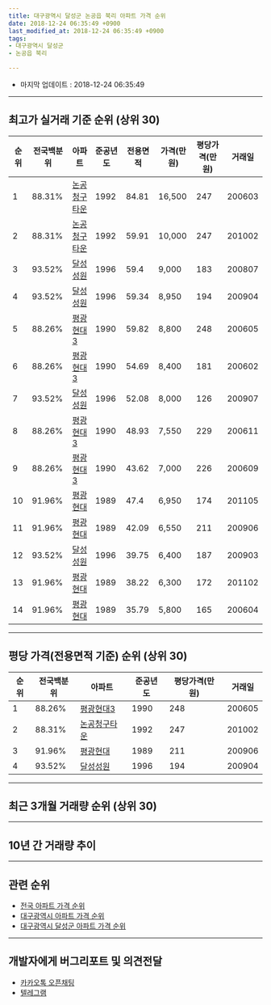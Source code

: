 ```yaml
---
title: 대구광역시 달성군 논공읍 북리 아파트 가격 순위
date: 2018-12-24 06:35:49 +0900
last_modified_at: 2018-12-24 06:35:49 +0900
tags:
- 대구광역시 달성군
- 논공읍 북리

---
```


* 마지막 업데이트 : 2018-12-24 06:35:49

---

## 최고가 실거래 기준 순위 (상위 30)


|순위|전국백분위|아파트|준공년도|전용면적|가격(만원)|평당가격(만원)|거래일|
|---|---|---|---|---|---|---|---|
|1|88.31%|[논공청구타운](https://search.naver.com/search.naver?query=%EB%8C%80%EA%B5%AC%EA%B4%91%EC%97%AD%EC%8B%9C+%EB%8B%AC%EC%84%B1%EA%B5%B0+%EB%85%BC%EA%B3%B5%EC%9D%8D+%EB%B6%81%EB%A6%AC+%EB%85%BC%EA%B3%B5%EC%B2%AD%EA%B5%AC%ED%83%80%EC%9A%B4)|1992|84.81|16,500|247|200603|
|2|88.31%|[논공청구타운](https://search.naver.com/search.naver?query=%EB%8C%80%EA%B5%AC%EA%B4%91%EC%97%AD%EC%8B%9C+%EB%8B%AC%EC%84%B1%EA%B5%B0+%EB%85%BC%EA%B3%B5%EC%9D%8D+%EB%B6%81%EB%A6%AC+%EB%85%BC%EA%B3%B5%EC%B2%AD%EA%B5%AC%ED%83%80%EC%9A%B4)|1992|59.91|10,000|247|201002|
|3|93.52%|[달성성원](https://search.naver.com/search.naver?query=%EB%8C%80%EA%B5%AC%EA%B4%91%EC%97%AD%EC%8B%9C+%EB%8B%AC%EC%84%B1%EA%B5%B0+%EB%85%BC%EA%B3%B5%EC%9D%8D+%EB%B6%81%EB%A6%AC+%EB%8B%AC%EC%84%B1%EC%84%B1%EC%9B%90)|1996|59.4|9,000|183|200807|
|4|93.52%|[달성성원](https://search.naver.com/search.naver?query=%EB%8C%80%EA%B5%AC%EA%B4%91%EC%97%AD%EC%8B%9C+%EB%8B%AC%EC%84%B1%EA%B5%B0+%EB%85%BC%EA%B3%B5%EC%9D%8D+%EB%B6%81%EB%A6%AC+%EB%8B%AC%EC%84%B1%EC%84%B1%EC%9B%90)|1996|59.34|8,950|194|200904|
|5|88.26%|[평광현대3](https://search.naver.com/search.naver?query=%EB%8C%80%EA%B5%AC%EA%B4%91%EC%97%AD%EC%8B%9C+%EB%8B%AC%EC%84%B1%EA%B5%B0+%EB%85%BC%EA%B3%B5%EC%9D%8D+%EB%B6%81%EB%A6%AC+%ED%8F%89%EA%B4%91%ED%98%84%EB%8C%803)|1990|59.82|8,800|248|200605|
|6|88.26%|[평광현대3](https://search.naver.com/search.naver?query=%EB%8C%80%EA%B5%AC%EA%B4%91%EC%97%AD%EC%8B%9C+%EB%8B%AC%EC%84%B1%EA%B5%B0+%EB%85%BC%EA%B3%B5%EC%9D%8D+%EB%B6%81%EB%A6%AC+%ED%8F%89%EA%B4%91%ED%98%84%EB%8C%803)|1990|54.69|8,400|181|200602|
|7|93.52%|[달성성원](https://search.naver.com/search.naver?query=%EB%8C%80%EA%B5%AC%EA%B4%91%EC%97%AD%EC%8B%9C+%EB%8B%AC%EC%84%B1%EA%B5%B0+%EB%85%BC%EA%B3%B5%EC%9D%8D+%EB%B6%81%EB%A6%AC+%EB%8B%AC%EC%84%B1%EC%84%B1%EC%9B%90)|1996|52.08|8,000|126|200907|
|8|88.26%|[평광현대3](https://search.naver.com/search.naver?query=%EB%8C%80%EA%B5%AC%EA%B4%91%EC%97%AD%EC%8B%9C+%EB%8B%AC%EC%84%B1%EA%B5%B0+%EB%85%BC%EA%B3%B5%EC%9D%8D+%EB%B6%81%EB%A6%AC+%ED%8F%89%EA%B4%91%ED%98%84%EB%8C%803)|1990|48.93|7,550|229|200611|
|9|88.26%|[평광현대3](https://search.naver.com/search.naver?query=%EB%8C%80%EA%B5%AC%EA%B4%91%EC%97%AD%EC%8B%9C+%EB%8B%AC%EC%84%B1%EA%B5%B0+%EB%85%BC%EA%B3%B5%EC%9D%8D+%EB%B6%81%EB%A6%AC+%ED%8F%89%EA%B4%91%ED%98%84%EB%8C%803)|1990|43.62|7,000|226|200609|
|10|91.96%|[평광현대](https://search.naver.com/search.naver?query=%EB%8C%80%EA%B5%AC%EA%B4%91%EC%97%AD%EC%8B%9C+%EB%8B%AC%EC%84%B1%EA%B5%B0+%EB%85%BC%EA%B3%B5%EC%9D%8D+%EB%B6%81%EB%A6%AC+%ED%8F%89%EA%B4%91%ED%98%84%EB%8C%80)|1989|47.4|6,950|174|201105|
|11|91.96%|[평광현대](https://search.naver.com/search.naver?query=%EB%8C%80%EA%B5%AC%EA%B4%91%EC%97%AD%EC%8B%9C+%EB%8B%AC%EC%84%B1%EA%B5%B0+%EB%85%BC%EA%B3%B5%EC%9D%8D+%EB%B6%81%EB%A6%AC+%ED%8F%89%EA%B4%91%ED%98%84%EB%8C%80)|1989|42.09|6,550|211|200906|
|12|93.52%|[달성성원](https://search.naver.com/search.naver?query=%EB%8C%80%EA%B5%AC%EA%B4%91%EC%97%AD%EC%8B%9C+%EB%8B%AC%EC%84%B1%EA%B5%B0+%EB%85%BC%EA%B3%B5%EC%9D%8D+%EB%B6%81%EB%A6%AC+%EB%8B%AC%EC%84%B1%EC%84%B1%EC%9B%90)|1996|39.75|6,400|187|200903|
|13|91.96%|[평광현대](https://search.naver.com/search.naver?query=%EB%8C%80%EA%B5%AC%EA%B4%91%EC%97%AD%EC%8B%9C+%EB%8B%AC%EC%84%B1%EA%B5%B0+%EB%85%BC%EA%B3%B5%EC%9D%8D+%EB%B6%81%EB%A6%AC+%ED%8F%89%EA%B4%91%ED%98%84%EB%8C%80)|1989|38.22|6,300|172|201102|
|14|91.96%|[평광현대](https://search.naver.com/search.naver?query=%EB%8C%80%EA%B5%AC%EA%B4%91%EC%97%AD%EC%8B%9C+%EB%8B%AC%EC%84%B1%EA%B5%B0+%EB%85%BC%EA%B3%B5%EC%9D%8D+%EB%B6%81%EB%A6%AC+%ED%8F%89%EA%B4%91%ED%98%84%EB%8C%80)|1989|35.79|5,800|165|200604|


---

## 평당 가격(전용면적 기준) 순위 (상위 30)


|순위|전국백분위|아파트|준공년도|평당가격(만원)|거래일|
|---|---|---|---|---|---|
|1|88.26%|[평광현대3](https://search.naver.com/search.naver?query=%EB%8C%80%EA%B5%AC%EA%B4%91%EC%97%AD%EC%8B%9C+%EB%8B%AC%EC%84%B1%EA%B5%B0+%EB%85%BC%EA%B3%B5%EC%9D%8D+%EB%B6%81%EB%A6%AC+%ED%8F%89%EA%B4%91%ED%98%84%EB%8C%803)|1990|248|200605|
|2|88.31%|[논공청구타운](https://search.naver.com/search.naver?query=%EB%8C%80%EA%B5%AC%EA%B4%91%EC%97%AD%EC%8B%9C+%EB%8B%AC%EC%84%B1%EA%B5%B0+%EB%85%BC%EA%B3%B5%EC%9D%8D+%EB%B6%81%EB%A6%AC+%EB%85%BC%EA%B3%B5%EC%B2%AD%EA%B5%AC%ED%83%80%EC%9A%B4)|1992|247|201002|
|3|91.96%|[평광현대](https://search.naver.com/search.naver?query=%EB%8C%80%EA%B5%AC%EA%B4%91%EC%97%AD%EC%8B%9C+%EB%8B%AC%EC%84%B1%EA%B5%B0+%EB%85%BC%EA%B3%B5%EC%9D%8D+%EB%B6%81%EB%A6%AC+%ED%8F%89%EA%B4%91%ED%98%84%EB%8C%80)|1989|211|200906|
|4|93.52%|[달성성원](https://search.naver.com/search.naver?query=%EB%8C%80%EA%B5%AC%EA%B4%91%EC%97%AD%EC%8B%9C+%EB%8B%AC%EC%84%B1%EA%B5%B0+%EB%85%BC%EA%B3%B5%EC%9D%8D+%EB%B6%81%EB%A6%AC+%EB%8B%AC%EC%84%B1%EC%84%B1%EC%9B%90)|1996|194|200904|


---

## 최근 3개월 거래량 순위 (상위 30)


<div style="width:100%;">
    <canvas id="deal_count_ranking" height="250"></canvas>
</div>


<script>
new Chart(document.getElementById("deal_count_ranking"), {
    type: 'horizontalBar',
    data: {
        labels: ['달성성원', '논공청구타운', '평광현대', '평광현대3'],
        datasets: [{
            label: '실거래 수',
            data: [17, 8, 6, 4],
            borderColor: "rgba(255, 0, 128, 1)",
            backgroundColor: "rgba(255, 0, 128, 0.5)",
            fill: false,
        }]
    },
    options: {
        responsive: true,
        title: {
            display: true,
            text: '최근 3개월 거래량 순위'
        },
        tooltips: {
            mode: 'index',
            intersect: false,
            callbacks: {
                title: function(tooltipItems, data) {
                    return "실거래 수:";
                },
                label: function(tooltipItem, data) {
                    return data.labels[tooltipItem.index] + ": " + tooltipItem.xLabel;
                }
            }
        },
        hover: {
            mode: 'nearest',
            intersect: true
        },
        scales: {
            xAxes: [{
                display: true,
                scaleLabel: {
                    display: true,
                    labelString: '실거래 수'
                },
                ticks: {
                    suggestedMin: 0,
                }
            }],
            yAxes: [{
                display: true,
                ticks: {
                    autoSkip: false,
                    callback: function(value, index, values) {
                        if (value.length > 15)
                            return value.substr(0, 13) + "...";
                        else
                            return value;
                    }
                },
                scaleLabel: {
                    display: false,
                }
            }]
        }
    }
});

</script>


---

## 10년 간 거래량 추이


<div style="width:100%;">
    <canvas id="deal_progress" height="250"></canvas>
</div>

<script>
new Chart(document.getElementById("deal_progress"), {
    type: 'line',
    data: {
        labels: ['200812','200901','200902','200903','200904','200905','200906','200907','200908','200909','200910','200911','200912','201001','201002','201003','201004','201005','201006','201007','201008','201009','201010','201011','201012','201101','201102','201103','201104','201105','201106','201107','201108','201109','201110','201111','201112','201201','201202','201203','201204','201205','201206','201207','201208','201209','201210','201211','201212','201301','201302','201303','201304','201305','201306','201307','201308','201309','201310','201311','201312','201401','201402','201403','201404','201405','201406','201407','201408','201409','201410','201411','201412','201501','201502','201503','201504','201505','201506','201507','201508','201509','201510','201511','201512','201601','201602','201603','201604','201605','201606','201607','201608','201609','201610','201611','201612','201701','201702','201703','201704','201705','201706','201707','201708','201709','201710','201711','201712','201801','201802','201803','201804','201805','201806','201807','201808','201809','201810','201811','201812'],
        datasets: [{
            label: '실거래 수',
            pointRadius: 1,
            data: [9, 5, 17, 36, 20, 20, 26, 24, 13, 23, 21, 15, 16, 17, 18, 28, 23, 16, 16, 11, 8, 19, 30, 19, 18, 25, 23, 37, 47, 26, 25, 18, 27, 23, 21, 33, 21, 13, 15, 13, 19, 19, 9, 14, 17, 16, 17, 19, 13, 18, 16, 26, 26, 14, 22, 11, 15, 18, 34, 20, 30, 14, 33, 25, 17, 24, 17, 9, 16, 30, 27, 13, 18, 12, 18, 31, 17, 23, 31, 19, 12, 15, 22, 15, 12, 13, 13, 13, 12, 18, 24, 19, 27, 14, 17, 15, 11, 16, 19, 15, 17, 13, 16, 18, 10, 10, 10, 14, 7, 17, 11, 11, 9, 11, 6, 12, 13, 11, 15, 17, 3],
            borderColor: "rgba(255, 201, 14, 1)",
            backgroundColor: "rgba(255, 201, 14, 0.5)",
            fill: true,
        }]
    },
    options: {
        responsive: true,
        title: {
            display: true,
            text: '10년간 거래량 추이'
        },
        tooltips: {
            mode: 'index',
            intersect: false,
        },
        hover: {
            mode: 'nearest',
            intersect: true
        },
        scales: {
            xAxes: [{
                display: true,
                scaleLabel: {
                    display: true,
                    labelString: '년/월'
                }
            }],
            yAxes: [{
                display: true,
                ticks: {
                    suggestedMin: 0,
                },
                scaleLabel: {
                    display: true,
                    labelString: '실거래 수'
                }
            }]
        }
    }
});

</script>


---

## 관련 순위

- [전국 아파트 가격 순위](https://inasie.github.io/apt-ranking/전국)
- [대구광역시 아파트 가격 순위](https://inasie.github.io/apt-ranking/대구광역시)
- [대구광역시 달성군 아파트 가격 순위](https://inasie.github.io/apt-ranking/대구광역시-달성군)


---

## 개발자에게 버그리포트 및 의견전달

- [카카오톡 오픈채팅](https://open.kakao.com/o/gLJUAP4)
- [텔레그램](https://t.me/inasie)

